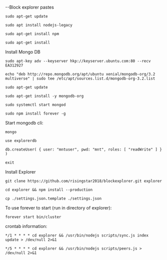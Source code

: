 --Block explorer pastes
```
sudo apt-get update
```
```
sudo apt install nodejs-legacy
```
```
sudo apt-get install npm
```
```
sudo apt-get install
```
Install Mongo DB
```
sudo apt-key adv --keyserver hkp://keyserver.ubuntu.com:80 --recv EA312927
```
```
echo "deb http://repo.mongodb.org/apt/ubuntu xenial/mongodb-org/3.2 multiverse" | sudo tee /etc/apt/sources.list.d/mongodb-org-3.2.list
```
```
sudo apt-get update
```
```
sudo apt-get install -y mongodb-org
```
```
sudo systemctl start mongod
```
```
sudo npm install forever -g
```
Start mongodb cli: 
```
mongo
```
```
use explorerdb
```
```
db.createUser( { user: "mntuser", pwd: "mnt", roles: [ "readWrite" ] } )
```
```
exit
```
Install Explorer
```
git clone https://github.com/risingstar2018/blockexplorer.git explorer
```
```
cd explorer && npm install --production
```
```
cp ./settings.json.template ./settings.json
```

To use forever to start (run in directory of explorer):
```
forever start bin/cluster
```
crontab information:
```
*/1 * * * * cd explorer && /usr/bin/nodejs scripts/sync.js index update > /dev/null 2>&1
```
```
*/5 * * * * cd explorer && /usr/bin/nodejs scripts/peers.js > /dev/null 2>&1
```
